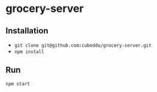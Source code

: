 # grocery-server
## Installation

- `git clone git@github.com:cubeddu/grocery-server.git`
- `npm install`

## Run

`npm start`